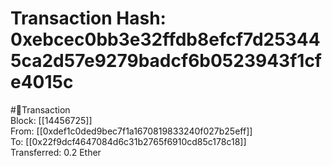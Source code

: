 
Transaction Hash: 0xebcec0bb3e32ffdb8efcf7d253445ca2d57e9279badcf6b0523943f1cfe4015c
====================================================================================
  
#💸Transaction  
Block: [[14456725]]  
From: [[0xdef1c0ded9bec7f1a1670819833240f027b25eff]]  
To: [[0x22f9dcf4647084d6c31b2765f6910cd85c178c18]]  
Transferred: 0.2 Ether